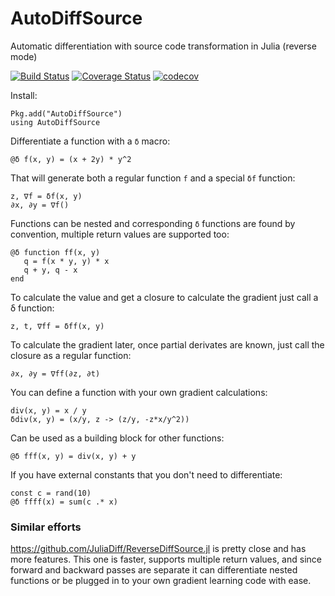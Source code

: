 # AutoDiffSource

Automatic differentiation with source code transformation in Julia (reverse mode)

[![Build Status](https://travis-ci.org/gaika/AutoDiffSource.jl.svg?branch=master)](https://travis-ci.org/gaika/AutoDiffSource.jl)
[![Coverage Status](https://coveralls.io/repos/github/gaika/AutoDiffSource.jl/badge.svg?branch=master)](https://coveralls.io/github/gaika/AutoDiffSource.jl?branch=master)
[![codecov](https://codecov.io/gh/gaika/AutoDiffSource.jl/branch/master/graph/badge.svg)](https://codecov.io/gh/gaika/AutoDiffSource.jl)

Install:
```
Pkg.add("AutoDiffSource")
using AutoDiffSource
```

Differentiate a function with a ```δ``` macro:
```
@δ f(x, y) = (x + 2y) * y^2
```

That will generate both a regular function ```f``` and a special ```δf``` function:
```
z, ∇f = δf(x, y)
∂x, ∂y = ∇f()
```

Functions can be nested and corresponding ```δ``` functions are found by convention, multiple return values are supported too:
```
@δ function ff(x, y)
   q = f(x * y, y) * x
   q + y, q - x
end
```

To calculate the value and get a closure to calculate the gradient just call a δ function:
```
z, t, ∇ff = δff(x, y)
```

To calculate the gradient later, once partial derivates are known, just call the closure as a regular function:
```
∂x, ∂y = ∇ff(∂z, ∂t)
```

You can define a function with your own gradient calculations:
```
div(x, y) = x / y
δdiv(x, y) = (x/y, z -> (z/y, -z*x/y^2))
```

Can be used as a building block for other functions:
```
@δ fff(x, y) = div(x, y) + y
```

If you have external constants that you don't need to differentiate:
```
const c = rand(10)
@δ ffff(x) = sum(c .* x)
```

### Similar efforts

https://github.com/JuliaDiff/ReverseDiffSource.jl is pretty close and has more features. This one is faster, supports multiple return values, and since forward and backward passes are separate it can differentiate nested functions or be plugged in to your own gradient learning code with ease.
